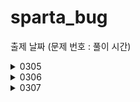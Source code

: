 # sparta_bug


출제 날짜
(문제 번호 : 풀이 시간)
<details>
<summary>
0305
</summary>
2072. 홀수만 더하기 : 0305 
  
2071. 평균값 구하기 : 0305
        
1983. 조교의 성적 매기기 : 0305 ~ 0306 16:28
        
1959. 두 개의 숫자열 : 0306 15:58 ~ 17:25 
</details>

<details>
<summary>
0306
</summary>
1945. 간단한 소인수분해 : 0307 03:45 ~ 04:35

1288. 새로운 불면증 치료법 : 0306 17:36~18:00, 21:04~21:53
      
2805. 농작물 수확하기 : 0307 04:47~04:59, 05:15~05:45, 16:??~17:27
        
1289. 원재의 메모리 복구하기 : 0308 ?
</details>

<details>
<summary>
0307
</summary>
20396. 돌뒤집기게임1 : 
  
20397. 돌뒤집기게임2 :
         
1974. 스도쿠검증 :
        

</details>
